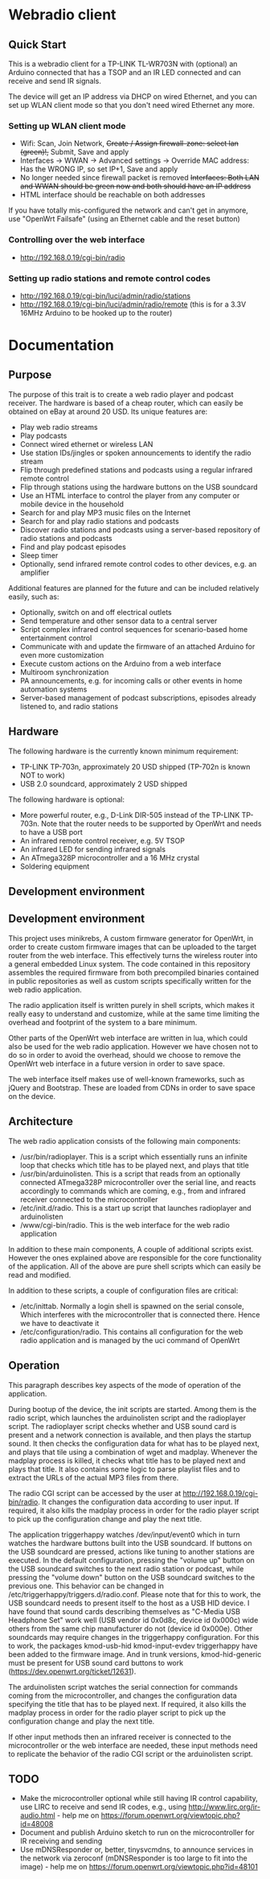 Webradio client
===============

Quick Start
-----------

This is a webradio client for a TP-LINK TL-WR703N with (optional) an Arduino connected that has a TSOP and an IR LED connected and can receive and send IR signals.

The device will get an IP address via DHCP on wired Ethernet, and you can set up WLAN client mode so that you don't need wired Ethernet any more.

### Setting up WLAN client mode

* Wifi: Scan, Join Network, ~~Create / Assign firewall-zone: select lan (green)!,~~ Submit, Save and apply
* Interfaces -> WWAN -> Advanced settings -> Override MAC address: Has the WRONG IP, so set IP+1, Save and apply
* No longer needed since firewall packet is removed  ~~Interfaces: Both LAN and WWAN should be green now and both should have an IP address~~
* HTML interface should be reachable on both addresses

If you have totally mis-configured the network and can't get in anymore, use "OpenWrt Failsafe" (using an Ethernet cable and the reset button)

### Controlling over the web interface
* http://192.168.0.19/cgi-bin/radio

### Setting up radio stations and remote control codes
* http://192.168.0.19/cgi-bin/luci/admin/radio/stations
* http://192.168.0.19/cgi-bin/luci/admin/radio/remote (this is for a 3.3V 16MHz Arduino to be hooked up to the router)

Documentation
=============

Purpose
-------

The purpose of this trait is to create a web radio player and podcast receiver. The hardware is based of a cheap router, which can easily be obtained on eBay at around 20 USD. Its unique features are:
- Play web radio streams
- Play podcasts
- Connect wired ethernet or wireless LAN
- Use station IDs/jingles or spoken announcements to identify the radio stream
- Flip through predefined stations and podcasts using a regular infrared remote control
- Flip through stations using the hardware buttons on the USB soundcard
- Use an HTML interface to control the player from any computer or mobile device in the household
- Search for and play MP3 music files on the Internet
- Search for and play radio stations and podcasts 
- Discover radio stations and podcasts using a server-based repository of radio stations and podcasts
- Find and play podcast episodes
- Sleep timer
- Optionally, send infrared remote control codes to other devices, e.g. an amplifier

Additional features are planned for the future and can be included relatively easily, such as:
- Optionally, switch on and off electrical outlets
- Send temperature and other sensor data to a central server
- Script complex infrared control sequences for scenario-based home entertainment control
- Communicate with and update the firmware of an attached Arduino for even more customization
- Execute custom actions on the Arduino from a web interface
- Multiroom synchronization
- PA announcements, e.g. for incoming calls or other events in home automation systems
- Server-based management of podcast subscriptions, episodes already listened to, and radio stations

Hardware
--------

The following hardware is the currently known minimum requirement:
- TP-LINK TP-703n, approximately 20 USD shipped (TP-702n is known NOT to work)
- USB 2.0 soundcard, approximately 2 USD shipped

The following hardware is optional:
- More powerful router, e.g., D-Link DIR-505 instead of the TP-LINK TP-703n. Note that the router needs to be supported by OpenWrt and needs to have a USB port
- An infrared remote control receiver, e.g. 5V TSOP
- An infrared LED for sending infrared signals
- An ATmega328P microcontroller and a 16 MHz crystal
- Soldering equipment


Development environment
-----------------------
Development environment
-----------------------

This project uses minikrebs, A custom firmware generator for OpenWrt, in order to create custom firmware images that can be uploaded to the target router from the web interface. This effectively turns the wireless router into a general embedded Linux system. The code contained in this repository assembles the required firmware from both precompiled binaries contained in public repositories as well as custom scripts specifically written for the web radio application.

The radio application itself is written purely in shell scripts, which makes it really easy to understand and customize, while at the same time limiting the overhead and footprint of the system to a bare minimum.

Other parts of the OpenWrt web interface are written in lua, which could also be used for the web radio application. However we have chosen not to do so in order to avoid the overhead, should we choose to remove the OpenWrt web interface in a future version in order to save space.

The web interface itself makes use of well-known frameworks, such as jQuery and Bootstrap. These are loaded from CDNs in order to save space on the device.

Architecture
------------

The web radio application consists of the following main components:
- /usr/bin/radioplayer. This is a script which essentially runs an infinite loop that checks which title has to be played next, and plays that title
- /usr/bin/arduinolisten. This is a script that reads from an optionally connected ATmega328P microcontroller over the serial line, and reacts accordingly to commands which are coming, e.g., from and infrared receiver connected to the microcontroller
- /etc/init.d/radio. This is a start up script that launches radioplayer and arduinolisten
- /www/cgi-bin/radio. This is the web interface for the web radio application

In addition to these main components, A couple of additional scripts exist. However the ones explained above are responsible for the core functionality of the application. All of the above are pure shell scripts which can easily be read and modified.

In addition to these scripts, a couple of configuration files are critical:
- /etc/inittab. Normally a login shell is spawned on the serial console, Which interferes with the microcontroller that is connected there. Hence we have to deactivate it
- /etc/configuration/radio. This contains all configuration for the web radio application and is managed by the uci command of OpenWrt

Operation
---------

This paragraph describes key aspects of the mode of operation of the application. 

During bootup of the device, the init scripts are started. Among them is the radio script, which launches the arduinolisten script and the radioplayer script. The radioplayer script checks whether and USB sound card is present and a network connection is available, and then plays the startup sound. It then checks the configuration data for what has to be played next, and plays that tile using a combination of wget and madplay. Whenever the madplay process is killed, it checks what title has to be played next and plays that title. It also contains some logic to parse playlist files and to extract the URLs of the actual MP3 files from there.

The radio CGI script can be accessed by the user at http://192.168.0.19/cgi-bin/radio. It changes the configuration data according to user input. If required, it also kills the madplay process in order for the radio player script to pick up the configuration change and play the next title.

The application triggerhappy watches /dev/input/event0 which in turn watches the hardware buttons built into the USB soundcard. If buttons on the USB soundcard are pressed, actions like tuning to another stations are executed. In the default configuration, pressing the "volume up" button on the USB soundcard switches to the next radio station or podcast, while pressing the "volume down" button on the USB soundcard switches to the previous one. This behavior can be changed in /etc/triggerhappy/triggers.d/radio.conf. Please note that for this to work, the USB soundcard needs to present itself to the host as a USB HID device. I have found that sound cards describing themselves as "C-Media USB Headphone Set" work well (USB vendor id 0x0d8c, device id  0x000c)  wide others from the same chip manufacturer do not (device id 0x000e). Other soundcards may require changes in the triggerhappy configuration. For this to work, the packages kmod-usb-hid kmod-input-evdev triggerhappy have been added to the firmware image. And in trunk versions, kmod-hid-generic must be present for USB sound card buttons to work (https://dev.openwrt.org/ticket/12631).

The arduinolisten script watches the serial connection for commands coming from the microcontroller, and changes the configuration data specifying the title that has to be played next. If required, it also kills the madplay process in order for the radio player script to pick up the configuration change and play the next title. 

If other input methods then an infrared receiver is connected to the microcontroller or the web interface are needed, these input methods need to replicate the behavior of the radio CGI script or the arduinolisten script.

TODO
----

* Make the microcontroller optional while still having IR control capability, use LIRC to receive and send IR codes, e.g., using http://www.lirc.org/ir-audio.html - help me on https://forum.openwrt.org/viewtopic.php?id=48008
* Document and publish Arduino sketch to run on the microcontroller for IR receiving and sending
* Use mDNSResponder or, better, tinysvcmdns, to announce services in the network via zeroconf (mDNSResponder is too large to fit into the image) - help me on https://forum.openwrt.org/viewtopic.php?id=48101
